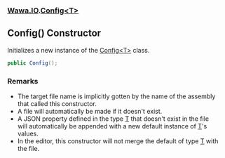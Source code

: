 ### [Wawa.IO](Wawa.IO.md 'Wawa.IO').[Config&lt;T&gt;](Config{T}.md 'Wawa.IO.Config<T>')

## Config() Constructor

Initializes a new instance of the [Config&lt;T&gt;](Config{T}.md 'Wawa.IO.Config<T>') class.

```csharp
public Config();
```

### Remarks
- The target file name is implicitly gotten by the name of the assembly that called this constructor.  
- A file will automatically be made if it doesn't exist.  
- A JSON property defined in the type [T](Config{T}.md#Wawa.IO.Config_T_.T 'Wawa.IO.Config<T>.T') that doesn't exist in the file  
  will automatically be appended with a new default instance of [T](Config{T}.md#Wawa.IO.Config_T_.T 'Wawa.IO.Config<T>.T')'s values.  
- In the editor, this constructor will not merge the default of type [T](Config{T}.md#Wawa.IO.Config_T_.T 'Wawa.IO.Config<T>.T') with the file.